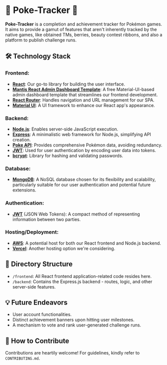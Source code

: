# 🌟 Poke-Tracker 🌟

**Poke-Tracker** is a completion and achievement tracker for Pokémon games. It aims to provide a gamut of features that aren't inherently tracked by the native games, like obtained TMs, berries, beauty contest ribbons, and also a platform to publish challenge runs.

## 🛠️ Technology Stack

### Frontend:
- **[React](https://reactjs.org/)**: Our go-to library for building the user interface.
- **[Mantis React Admin Dashboard Template](https://mui.com/store/items/mantis-free-react-admin-dashboard-template/)**: A free Material-UI-based admin dashboard template that streamlines our frontend development.
- **[React Router](https://reactrouter.com/)**: Handles navigation and URL management for our SPA.
- **[Material UI](https://material-ui.com/)**: A UI framework to enhance our React app's appearance.

### Backend:
- **[Node.js](https://nodejs.org/)**: Enables server-side JavaScript execution.
- **[Express](https://expressjs.com/)**: A minimalistic web framework for Node.js, simplifying API creation.
- **[Poke API](https://pokeapi.co/)**: Provides comprehensive Pokémon data, avoiding redundancy.
- **[JWT](https://jwt.io/)**: Used for user authentication by encoding user data into tokens.
- **[bcrypt](https://www.npmjs.com/package/bcrypt)**: Library for hashing and validating passwords.

### Database:
- **[MongoDB](https://www.mongodb.com/)**: A NoSQL database chosen for its flexibility and scalability, particularly suitable for our user authentication and potential future extensions.

### Authentication:
- **[JWT](https://jwt.io/)** (JSON Web Tokens): A compact method of representing information between two parties.

### Hosting/Deployment:
- **[AWS](https://aws.amazon.com/)**: A potential host for both our React frontend and Node.js backend.
- **[Vercel](https://vercel.com/)**: Another hosting option we're considering.

## 📂 Directory Structure
- `/frontend`: All React frontend application-related code resides here.
- `/backend`: Contains the Express.js backend - routes, logic, and other server-side features.

## 💡 Future Endeavors
- User account functionalities.
- Distinct achievement banners upon hitting user milestones.
- A mechanism to vote and rank user-generated challenge runs.

## 🤝 How to Contribute
Contributions are heartily welcome! For guidelines, kindly refer to `CONTRIBUTING.md`.
